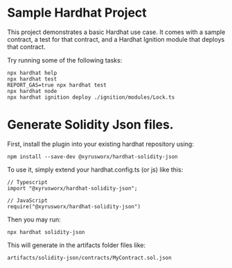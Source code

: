 # Sample Hardhat Project

This project demonstrates a basic Hardhat use case. It comes with a sample contract, a test for that contract, and a Hardhat Ignition module that deploys that contract.

Try running some of the following tasks:

```shell
npx hardhat help
npx hardhat test
REPORT_GAS=true npx hardhat test
npx hardhat node
npx hardhat ignition deploy ./ignition/modules/Lock.ts
```

# Generate Solidity Json files.
First, install the plugin into your existing hardhat repository using:

```shell
npm install --save-dev @xyrusworx/hardhat-solidity-json
```

To use it, simply extend your hardhat.config.ts (or js) like this:

```shell
// Typescript
import "@xyrusworx/hardhat-solidity-json";

// JavaScript
require("@xyrusworx/hardhat-solidity-json")
```

Then you may run:

```shell
npx hardhat solidity-json
```

This will generate in the artifacts folder files like:

```shell
artifacts/solidity-json/contracts/MyContract.sol.json
```
